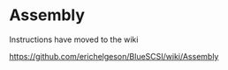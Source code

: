 # Assembly

Instructions have moved to the wiki

https://github.com/erichelgeson/BlueSCSI/wiki/Assembly
